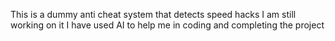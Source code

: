 This is a dummy anti cheat system that detects speed hacks
I am still working on it
I have used AI to help me in coding and completing the project
